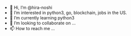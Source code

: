 - 👋 Hi, I’m @hira-noshi
- 👀 I’m interested in python3, go, blockchain, jobs in the US.
- 🌱 I’m currently learning python3
- 💞️ I’m looking to collaborate on ...
- 📫 How to reach me ...

<!---
hira-noshi/hira-noshi is a ✨ special ✨ repository because its `README.md` (this file) appears on your GitHub profile.
You can click the Preview link to take a look at your changes.
--->
